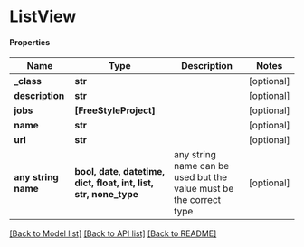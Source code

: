 # ListView

#### Properties
Name | Type | Description | Notes
------------ | ------------- | ------------- | -------------
**_class** | **str** |  | [optional] 
**description** | **str** |  | [optional] 
**jobs** | **[FreeStyleProject]** |  | [optional] 
**name** | **str** |  | [optional] 
**url** | **str** |  | [optional] 
**any string name** | **bool, date, datetime, dict, float, int, list, str, none_type** | any string name can be used but the value must be the correct type | [optional]

[[Back to Model list]](../README.md#documentation-for-models) [[Back to API list]](../README.md#documentation-for-api-endpoints) [[Back to README]](../README.md)

